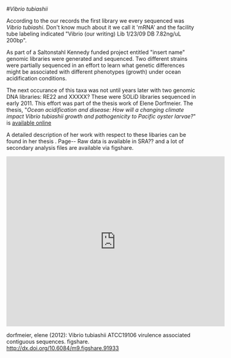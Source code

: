 #_Vibrio tubiashii_

According to the our records the first library we every sequenced was *Vibrio tubiashi*. Don't know much about it we call it 'mRNA' and the facility tube labeling indicated "Vibrio (our writing) Lib 1/23/09 DB 7.82ng/uL 200bp". 


As part of a Saltonstahl Kennedy funded project entitled "insert name" genomic libraries were generated and sequenced. Two different strains were partially sequenced in an effort to learn what genetic differences might be associated with different phenotypes (growth) under ocean acidification conditions. 



The next occurance of this taxa was not until years later with two genomic DNA libraries: RE22 and XXXXX? These were SOLiD libraries sequenced in early 2011. This effort was part of the thesis work of Elene Dorfmeier. The thesis, "_Ocean acidification and disease: How will a changing climate impact Vibrio tubiashii growth and pathogenicity to Pacific oyster larvae?_" is [available online](https://digital.lib.washington.edu/researchworks/bitstream/handle/1773/20742/Dorfmeier_washington_0250O_10226.pdf?sequence=1)

 A detailed description of her work with respect to these libaries can be found in her thesis <add link>. Page-- Raw data is available in SRA?? and a lot of secondary analysis files are available via figshare. 

<iframe src="http://wl.figshare.com/articles/91933/embed?show_title=1" width="568" height="443" frameborder="0"></iframe>

dorfmeier, elene (2012): Vibrio tubiashii ATCC19106 virulence associated contiguous sequences. figshare. 
http://dx.doi.org/10.6084/m9.figshare.91933